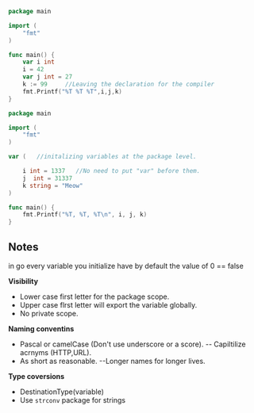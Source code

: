 ```go
package main

import (
	"fmt"
)

func main() {
	var i int
	i = 42
	var j int = 27
	k := 99     //Leaving the declaration for the compiler
	fmt.Printf("%T %T %T",i,j,k)
}
```

```go
package main

import (
	"fmt"
)

var (   //initalizing variables at the package level.

	i int = 1337   //No need to put "var" before them.
	j  int = 31337
	k string = "Meow"
)

func main() {
	fmt.Printf("%T, %T, %T\n", i, j, k)
}
```
 ## Notes
  in go every variable you initialize have by default the value of 0 == false
  
 **Visibility**
 - Lower case first letter for the package scope.
 - Upper case flrst letter will export the variable globally.
 - No private scope.
 
 **Naming conventins**
 - Pascal or camelCase (Don't use underscore or a score).
 -- Capiltilize acrnyms (HTTP,URL).
 - As short as reasonable.
 --Longer names for longer lives.
 
 **Type coversions**
 - DestinationType(variable)
 - Use `strconv` package for strings
